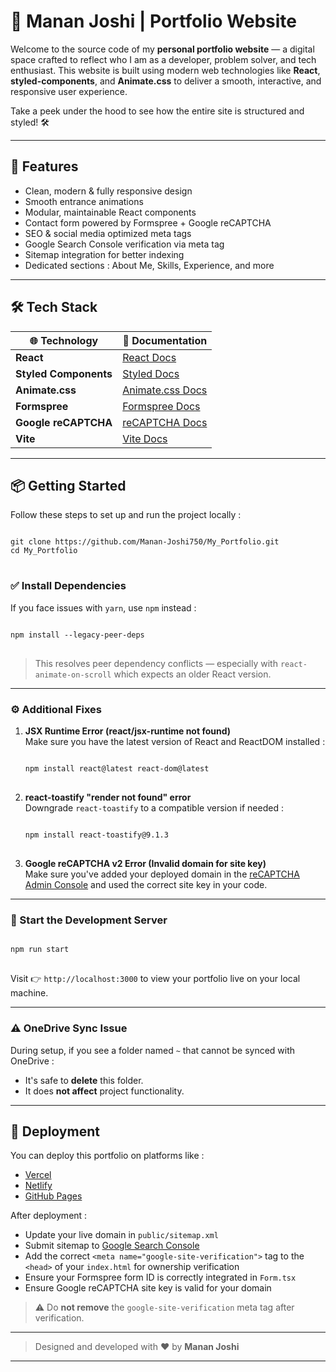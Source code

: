 # 🌟 Manan Joshi | Portfolio Website

Welcome to the source code of my **personal portfolio website** — a digital space crafted to reflect who I am as a developer, problem solver, and tech enthusiast. This website is built using modern web technologies like **React**, **styled-components**, and **Animate.css** to deliver a smooth, interactive, and responsive user experience.

Take a peek under the hood to see how the entire site is structured and styled! 🛠️

---

## 🚀 Features

- Clean, modern & fully responsive design
- Smooth entrance animations
- Modular, maintainable React components
- Contact form powered by Formspree + Google reCAPTCHA
- SEO & social media optimized meta tags
- Google Search Console verification via meta tag
- Sitemap integration for better indexing
- Dedicated sections : About Me, Skills, Experience, and more

---

## 🛠️ Tech Stack

| 🌐 Technology       | 📖 Documentation                                   |
|---------------------|----------------------------------------------------|
| **React**           | [React Docs](https://react.dev/)                   |
| **Styled Components** | [Styled Docs](https://styled-components.com/)    |
| **Animate.css**     | [Animate.css Docs](https://animate.style/)         |
| **Formspree**       | [Formspree Docs](https://formspree.io/)            |
| **Google reCAPTCHA**| [reCAPTCHA Docs](https://www.google.com/recaptcha/) |
| **Vite**            | [Vite Docs](https://vitejs.dev/)                   |

---

## 📦 Getting Started

Follow these steps to set up and run the project locally :

<pre>
<code>
git clone https://github.com/Manan-Joshi750/My_Portfolio.git
cd My_Portfolio
</code>
</pre>

### ✅ Install Dependencies

If you face issues with `yarn`, use `npm` instead :

<pre>
<code>
npm install --legacy-peer-deps
</code>
</pre>

> This resolves peer dependency conflicts — especially with `react-animate-on-scroll` which expects an older React version.

---

### ⚙️ Additional Fixes

1. **JSX Runtime Error (react/jsx-runtime not found)**  
   Make sure you have the latest version of React and ReactDOM installed :

   <pre>
   <code>
   npm install react@latest react-dom@latest
   </code>
   </pre>

2. **react-toastify "render not found" error**  
   Downgrade `react-toastify` to a compatible version if needed :

   <pre>
   <code>
   npm install react-toastify@9.1.3
   </code>
   </pre>

3. **Google reCAPTCHA v2 Error (Invalid domain for site key)**  
   Make sure you've added your deployed domain in the [reCAPTCHA Admin Console](https://www.google.com/recaptcha/admin/) and used the correct site key in your code.

---

### 🚀 Start the Development Server

<pre>
<code>
npm run start
</code>
</pre>

Visit 👉 `http://localhost:3000` to view your portfolio live on your local machine.

---

### ⚠️ OneDrive Sync Issue

During setup, if you see a folder named `~` that cannot be synced with OneDrive :

- It's safe to **delete** this folder.  
- It does **not affect** project functionality.

---

## 🚀 Deployment

You can deploy this portfolio on platforms like :

- [Vercel](https://vercel.com/)
- [Netlify](https://netlify.com/)
- [GitHub Pages](https://pages.github.com/)

After deployment :

- Update your live domain in `public/sitemap.xml`
- Submit sitemap to [Google Search Console](https://search.google.com/search-console/about)
- Add the correct `<meta name="google-site-verification">` tag to the `<head>` of your `index.html` for ownership verification
- Ensure your Formspree form ID is correctly integrated in `Form.tsx`
- Ensure Google reCAPTCHA site key is valid for your domain

> ⚠️ Do **not remove** the `google-site-verification` meta tag after verification.

---

> Designed and developed with ❤️ by **Manan Joshi**

---
